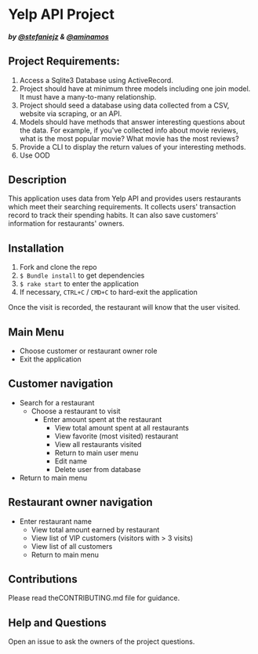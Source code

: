 
# Yelp API Project
##### by [@stefaniejz](https://github.com/stefaniejz) & [@aminamos](https://github.com/aminamos)

## Project Requirements:

1. Access a Sqlite3 Database using ActiveRecord.
2. Project should have at minimum three models including one join model. It must have a many-to-many relationship.
3. Project should seed a database using data collected from a CSV, website via scraping, or an API.
4. Models should have methods that answer interesting questions about the data. For example, if you've collected info about movie reviews, what is the most popular movie? What movie has the most reviews?
5. Provide a CLI to display the return values of your interesting methods.
6. Use OOD

## Description
This application uses data from Yelp API and provides users restaurants which meet their searching requirements. It collects users' transaction record to track their spending habits. It can also save customers' information for restaurants' owners.

## Installation
1. Fork and clone the repo
2. `$ Bundle install` to get dependencies
3. `$ rake start` to enter the application
4. If necessary, `CTRL+C` / `CMD+C` to hard-exit the application

Once the visit is recorded, the restaurant will know that the user visited. 

## Main Menu
  - Choose customer or restaurant owner role
  - Exit the application

## Customer navigation
  - Search for a restaurant
    - Choose a restaurant to visit
      - Enter amount spent at the restaurant
        - View total amount spent at all restaurants
        - View favorite (most visited) restaurant
        - View all restaurants visited
        - Return to main user menu
        - Edit name
        - Delete user from database
  - Return to main menu

## Restaurant owner navigation
  - Enter restaurant name
    - View total amount earned by restaurant
    - View list of VIP customers (visitors with > 3 visits)
    - View list of all customers
    - Return to main menu

## Contributions
Please read theCONTRIBUTING.md file for guidance.

## Help and Questions
Open an issue to ask the owners of the project questions.